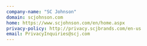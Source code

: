 ```yaml
---
company-name: "SC Johnson"
domain: scjohnson.com
home: https://www.scjohnson.com/en/home.aspx
privacy-policy: http://privacy.scjbrands.com/en-us
email: PrivacyInquiries@scj.com
---
```




